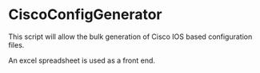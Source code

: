 CiscoConfigGenerator
====================

This script will allow the bulk generation of Cisco IOS based configuration files.

An excel spreadsheet is used as a front end.

